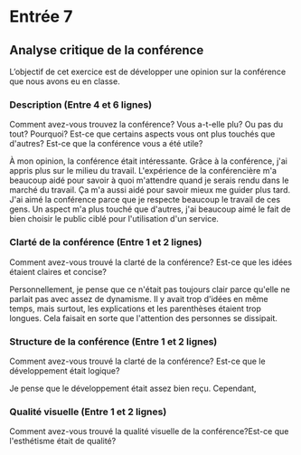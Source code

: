 # Entrée 7
## Analyse critique de la conférence

L’objectif de cet exercice est de développer une opinion sur la conférence que nous avons eu en classe. 

### Description (Entre 4 et 6 lignes)
Comment avez-vous trouvez la conférence? Vous a-t-elle plu? Ou pas du tout? Pourquoi? Est-ce que certains aspects vous ont plus touchés que d'autres? Est-ce que la conférence vous a été utile?

À mon opinion, la conférence était intéressante. Grâce à la conférence, j'ai appris plus sur le milieu du travail. L'expérience de la conférencière m'a beaucoup aidé pour savoir à quoi m'attendre quand je serais rendu dans le marché du travail. Ça m'a aussi aidé pour savoir mieux me guider plus tard. J'ai aimé la conférence parce que je respecte beaucoup le travail de ces gens. Un aspect m'a plus touché que d'autres, j'ai beaucoup aimé le fait de bien choisir le public ciblé pour l'utilisation d'un service. 

### Clarté de la conférence (Entre 1 et 2 lignes)
Comment avez-vous trouvé la clarté de la conférence? Est-ce que les idées étaient claires et concise?                                                                                              

Personnellement, je pense que ce n'était pas toujours clair parce qu'elle ne parlait pas avec assez de dynamisme. Il y avait trop d'idées en même temps, mais surtout, les explications et les parenthèses étaient trop longues. Cela faisait en sorte que l'attention des personnes se dissipait.

### Structure de la conférence (Entre 1 et 2 lignes)
Comment avez-vous trouvé la clarté de la conférence? Est-ce que le développement était logique?

Je pense que le développement était assez bien reçu. Cependant, 

### Qualité visuelle (Entre 1 et 2 lignes)
Comment avez-vous trouvé la qualité visuelle de la conférence?Est-ce que l'esthétisme était de qualité?


